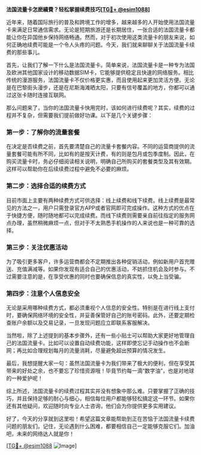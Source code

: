 **法国流量卡怎麽續費？轻松掌握续费技巧[[TG💪+ @esim1088](https://t.me/s/esim1088)]**

近年来，随着国际旅行的普及和跨境工作的增多，越来越多的人开始使用法国流量卡来满足日常通信需求。无论是短期旅游还是长期居住，一张合适的法国流量卡都能让你在异国他乡保持网络畅通。然而，对于初次使用这类流量卡的朋友来说，如何正确地续费可能是一个令人头疼的问题。今天，我们就来聊聊关于法国流量卡续费的那些事儿。

首先，让我们了解一下什么是法国流量卡。简单来说，法国流量卡是一种专为法国及欧洲其他国家设计的移动数据SIM卡，它能够提供稳定且快速的网络服务。相比传统的漫游服务，法国流量卡不仅价格更实惠，而且使用起来更加灵活方便。无论是在巴黎街头漫步，还是在尼斯海滩晒太阳，只要有信号覆盖的地方，你都可以通过这张卡随时连接互联网。

那么问题来了，当你的法国流量卡快用完时，该如何进行续费呢？其实，续费的过程并不复杂，但需要我们提前做好功课。以下是几个关键步骤：

### **第一步：了解你的流量套餐**
在决定是否续费之前，首先要清楚自己的流量卡套餐内容。不同的运营商提供的流量套餐可能有所不同，比如有的是按天计费，有的则是包月或包季度制。因此，在购买流量卡时，务必仔细阅读相关说明，明确自己所购买的套餐类型及其有效期。这样可以帮助你在后续续费过程中避免不必要的麻烦。

### **第二步：选择合适的续费方式**
目前市面上主要有两种续费方式可供选择：线上续费和线下续费。线上续费是最常见的方法之一，用户只需登录官方APP或者官网即可完成操作。这种方式的优点在于快捷方便，随时随地都可以完成续费。而线下续费则需要亲自前往指定的服务网点办理，虽然稍微麻烦一点，但对于不太熟悉手机操作的人来说也是一种可靠的选择。

### **第三步：关注优惠活动**
为了吸引更多客户，许多运营商都会不定期推出各种促销活动，例如新用户首充赠送、充值满减等。如果你发现有适合自己的优惠活动，不妨抓住机会及时参与。不过需要注意的是，在享受优惠的同时也要确保信息的真实性，以免上当受骗。

### **第四步：注意个人信息安全**
无论是采用哪种续费方式，都必须重视个人信息的安全性。特别是在进行线上支付时，要确保网络环境的安全性，并妥善保管好自己的账号密码。此外，还要定期检查账户余额以及交易记录，一旦发现问题应立即联系客服解决。

当然啦，除了上述提到的基本步骤外，还有一些小贴士可以帮助大家更好地管理自己的法国流量卡。比如可以设置自动续费功能，这样即使忘记手动操作也不会断网；再比如合理规划每月的流量消耗，尽量避免超出预算的情况发生。

最后，我想提醒大家一句：虽然法国流量卡为我们带来了极大的便利，但在享受其带来的好处之余，也不要忘了珍惜资源哦！毕竟节约每一滴“数字油”，也是对地球的一种爱护呢！

综上所述，法国流量卡的续费过程其实并没有想象中那么难。只要掌握了正确的技巧，并且保持足够的耐心与细心，相信每位用户都能够轻松搞定这一环节。如果你还有其他疑问，欢迎随时向专业人士咨询，他们会为你提供更多实用建议。

好了，今天的分享就到这里啦！希望这篇文章能帮助到正在苦恼于法国流量卡续费问题的朋友们。记住，无论遇到什么困难，都要相信自己一定能够克服它们。加油吧，未来的网络达人就是你！

[[TG💪+ @esim1088](https://t.me/s/esim1088) ![Image](https://i.postimg.cc/4NQfJmqS/Snipaste-2025-05-13-00-14-12.png)]